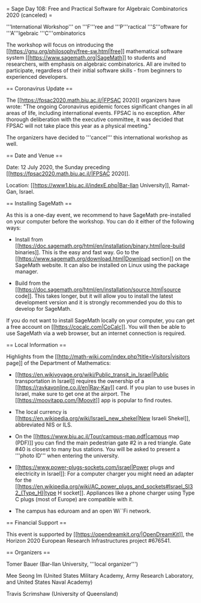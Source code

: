 = Sage Day 108: Free and Practical Software for Algebraic Combinatorics 2020 (canceled) =

'''International Workshop''' on '''F'''ree and '''P'''ractical '''S'''oftware for '''A'''lgebraic '''C'''ombinatorics

The workshop will focus on introducing the [[https://gnu.org/philosophy/free-sw.html|free]] mathematical software system [[https://www.sagemath.org|SageMath]] to students and researchers, with emphasis on algebraic combinatorics. All are invited to participate, regardless of their initial software skills - from beginners to experienced developers.

== Coronavirus Update ==

The [[https://fpsac2020.math.biu.ac.il/|FPSAC 2020]] organizers have wrote: "The ongoing Coronavirus epidemic forces significant changes in all areas of life, including international events. FPSAC is no exception. After thorough deliberation with the executive committee, it was decided that FPSAC will not take place this year as a physical meeting."

The organizers have decided to '''cancel''' this international workshop as well.

== Date and Venue ==

Date: 12 July 2020, the Sunday preceding [[https://fpsac2020.math.biu.ac.il/|FPSAC 2020]].

Location: [[https://www1.biu.ac.il/indexE.php|Bar-Ilan University]], Ramat-Gan, Israel.

== Installing SageMath ==

As this is a one-day event, we recommend to have SageMath pre-installed on your computer before the workshop. You can do it either of the following ways:

 * Install from [[https://doc.sagemath.org/html/en/installation/binary.html|pre-build binaries]]. This is the easy and fast way. Go to the [[https://www.sagemath.org/download.html|Download section]] on the SageMath website. It can also be installed on Linux using the package manager.

 * Build from the [[https://doc.sagemath.org/html/en/installation/source.html|source code]]. This takes longer, but it will allow you to install the latest development version and it is strongly recommended you do this to develop for SageMath.

If you do not want to install SageMath locally on your computer, you can get a free account on [[https://cocalc.com|CoCalc]]. You will then be able to use SageMath via a web browser, but an internet connection is required.

== Local Information ==

Highlights from the [[http://math-wiki.com/index.php?title=Visitors|visitors page]] of the Department of Mathematics:

 * [[https://en.wikivoyage.org/wiki/Public_transit_in_Israel|Public transportation in Israel]] requires the ownership of a [[https://ravkavonline.co.il/en|Rav-Kav]] card. If you plan to use buses in Israel, make sure to get one at the airport. The [[https://moovitapp.com/|Moovit]] app is popular to find routes.

 * The local currency is [[https://en.wikipedia.org/wiki/Israeli_new_shekel|New Israeli Shekel]], abbreviated NIS or ILS.

 * On the [[https://www.biu.ac.il/Tour/campus-map.pdf|campus map (PDF)]] you can find the main pedestrian gate #2 in a red triangle. Gate #40 is closest to many bus stations. You will be asked to present a '''photo ID''' when entering the university.

 * [[https://www.power-plugs-sockets.com/israel|Power plugs and electricity in Israel]]: For a computer charger you might need an adapter for the [[https://en.wikipedia.org/wiki/AC_power_plugs_and_sockets#Israel_SI32_(Type_H)|type H socket]]. Appliances like a phone charger using Type C plugs (most of Europe) are compatible with it.

 * The campus has eduroam and an open Wi``Fi network.


== Financial Support ==

This event is supported by [[https://opendreamkit.org/|OpenDreamKit]], the Horizon 2020 European Research Infrastructures project #676541. 


== Organizers ==

Tomer Bauer (Bar-Ilan University, '''local organizer''') 

Mee Seong Im (United States Military Academy, Army Research Laboratory, and United States Naval Academy)

Travis Scrimshaw (University of Queensland) 
